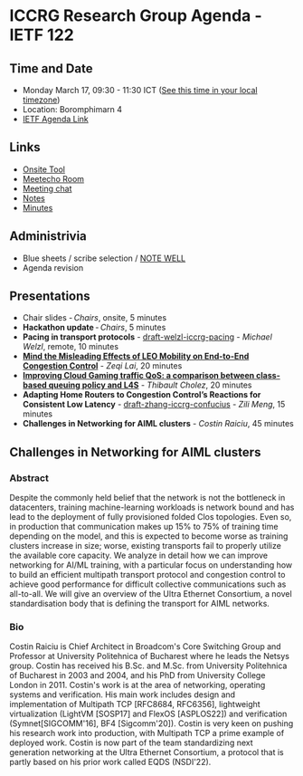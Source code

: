 # ICCRG Research Group Agenda - IETF 122

## Time and Date

* Monday March 17, 09:30 - 11:30 ICT ([See this time in your local timezone](https://www.timeanddate.com/worldclock/fixedtime.html?msg=ICCRG+at+IETF+122&iso=20250317T0930&p1=28&ah=2))
* Location: Boromphimarn 4
* [IETF Agenda Link](https://datatracker.ietf.org/meeting/122/agenda/?show=iccrg)

## Links

* [Onsite Tool](https://meetings.conf.meetecho.com/onsite122/?session=33504)
* [Meetecho Room](https://meetings.conf.meetecho.com/ietf122/?group=iccrg&short=iccrg&item=1)
* [Meeting chat](https://zulip.ietf.org/#narrow/stream/iccrg)
* [Notes](https://notes.ietf.org/notes-ietf-122-iccrg) 
* [Minutes](https://datatracker.ietf.org/doc/minutes-122-iccrg/)

## Administrivia

* Blue sheets / scribe selection / [NOTE WELL](https://www.irtf.org/policies/irtf-note-well-2021-05.pdf) 
* Agenda revision

## Presentations

- Chair slides - _Chairs_, onsite, 5 minutes
- **Hackathon update** - _Chairs_, 5 minutes
- **Pacing in transport protocols** - [draft-welzl-iccrg-pacing](https://datatracker.ietf.org/doc/draft-welzl-iccrg-pacing/) - _Michael Welzl_, remote, 10 minutes
- [**Mind the Misleading Effects of LEO Mobility on End-to-End Congestion Control**](https://dl.acm.org/doi/abs/10.1145/3696348.3696867) - _Zeqi Lai_, 20 minutes
- [**Improving Cloud Gaming traffic QoS: a comparison between class-based queuing policy and L4S**](https://inria.hal.science/hal-04594817/document) - _Thibault Cholez_, 20 minutes
- **Adapting Home Routers to Congestion Control’s Reactions for Consistent Low Latency** - [draft-zhang-iccrg-confucius](https://datatracker.ietf.org/doc/draft-zhang-iccrg-confucius/) - _Zili Meng_, 15 minutes
- **Challenges in Networking for AIML clusters** - _Costin Raiciu_, 45 minutes

## Challenges in Networking for AIML clusters

### Abstract
Despite the commonly held belief that the network is not the bottleneck in datacenters, training machine-learning workloads is network bound and has lead to the deployment of fully provisioned folded Clos topologies. Even so, in production that communication makes up 15% to 75% of training time depending on the model, and this is expected to become worse as training clusters increase in size; worse, existing transports fail to properly utilize the available core capacity.
We analyze in detail how we can improve networking for AI/ML training, with a particular focus on understanding how to build an efficient multipath transport protocol and congestion control to achieve good performance for difficult collective communications such as all-to-all. We will give an overview of the Ultra Ethernet Consortium, a novel standardisation body that is defining the transport for AIML networks.

### Bio

Costin Raiciu is Chief Architect in Broadcom's Core Switching Group and Professor at University Politehnica of Bucharest where he leads the Netsys group. Costin has received his B.Sc. and M.Sc. from University Politehnica of Bucharest in 2003 and 2004, and his PhD from University College London in 2011. Costin's work is at the area of networking, operating systems and verification. His main work includes design and implementation of Multipath TCP [RFC8684, RFC6356], lightweight virtualization (LightVM [SOSP17] and FlexOS [ASPLOS22]) and verification (Symnet[SIGCOMM'16], BF4 [Sigcomm'20]).   Costin is very keen on pushing his research work into production, with Multipath TCP a prime example of deployed work. Costin is now part of the team standardizing next generation networking at the Ultra Ethernet Consortium, a protocol that is partly based on his prior work called EQDS (NSDI'22).
